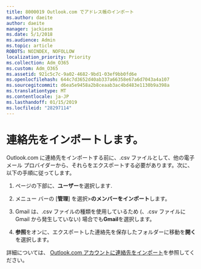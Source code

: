 ```yaml
---
title: 8000019 Outlook.com でアドレス帳のインポート
ms.author: daeite
author: daeite
manager: jackiesm
ms.date: 5/1/2018
ms.audience: Admin
ms.topic: article
ROBOTS: NOINDEX, NOFOLLOW
localization_priority: Priority
ms.collection: Adm_O365
ms.custom: Adm_O365
ms.assetid: 921c5c7c-9a02-4682-9bd1-03ef9bb0fd6e
ms.openlocfilehash: 644c7d3652d40ab337a66358e67a6d7043a4a107
ms.sourcegitcommit: d6ea5e9458a2b8ceaab3ac4bd483e1130b9a398a
ms.translationtype: MT
ms.contentlocale: ja-JP
ms.lasthandoff: 01/15/2019
ms.locfileid: "28297114"
---
```

# <a name="import-contacts"></a>連絡先をインポートします。

Outlook.com に連絡先をインポートする前に、.csv ファイルとして、他の電子メール プロバイダーから、それらをエクスポートする必要があります。次に、以下の手順に従ってします。
  
1. ページの下部に、**ユーザー**を選択します. 
    
2. メニュー バーの [**管理**] を選択\>**のメンバーをインポート**します。 
    
3. Gmail は、.csv ファイルの種類を使用しているため (、.csv ファイルに Gmail から発生していない) 場合でも**Gmail**を選択します。 
    
4. **参照**をオンに、エクスポートした連絡先を保存したフォルダーに移動を**開く**を選択します。 
    
詳細については、 [Outlook.com アカウントに連絡先をインポート](https://go.microsoft.com/fwlink/p/?linkid=873136)を参照してください。
  

